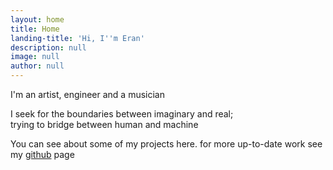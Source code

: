 ```yaml
---
layout: home
title: Home
landing-title: 'Hi, I''m Eran'
description: null
image: null
author: null
---
```


I'm an artist, engineer and a musician

I seek for the boundaries between imaginary and real;  
trying to bridge between human and machine

You can see about some of my projects here.
for more up-to-date work see my <a href="https://github.com/eranws/">github</a> page 

<!--link to footer?-->